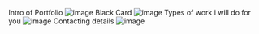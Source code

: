 Intro of Portfolio
![image](https://user-images.githubusercontent.com/117162868/230067304-905fa5e2-d0d4-492e-af6e-26138e5c0729.png)
Black Card
![image](https://user-images.githubusercontent.com/117162868/230067368-eac852bf-0607-4bc7-898a-adaedfc58305.png)
Types of work i will do for you
![image](https://user-images.githubusercontent.com/117162868/230067410-e14a9711-dfee-46be-bbe5-9be2cdbb1cc1.png)
Contacting details
![image](https://user-images.githubusercontent.com/117162868/230067441-87449c68-fcf2-40e2-a07b-7e5c4c787f00.png)
